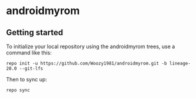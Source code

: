 androidmyrom
===========

Getting started
---------------

To initialize your local repository using the androidmyrom trees, use a command like this:
```
repo init -u https://github.com/Woozy1981/androidmyrom.git -b lineage-20.0 --git-lfs
```
Then to sync up:
```
repo sync
```





